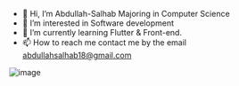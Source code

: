 - 👋 Hi, I’m Abdullah-Salhab Majoring in Computer Science
- 👀 I’m interested in Software development
- 🌱 I’m currently learning Flutter & Front-end.
- 📫 How to reach me contact me by the email abdullahsalhab18@gmail.com

![image](https://user-images.githubusercontent.com/99129061/156876503-b5df219a-f99d-46d7-8338-70e947ed7fda.png)


<!---

Abdullah-Salhab/Abdullah-Salhab is a ✨ special ✨ repository because its `README.md` (this file) appears on your GitHub profile.
You can click the Preview link to take a look at your changes.
--->
